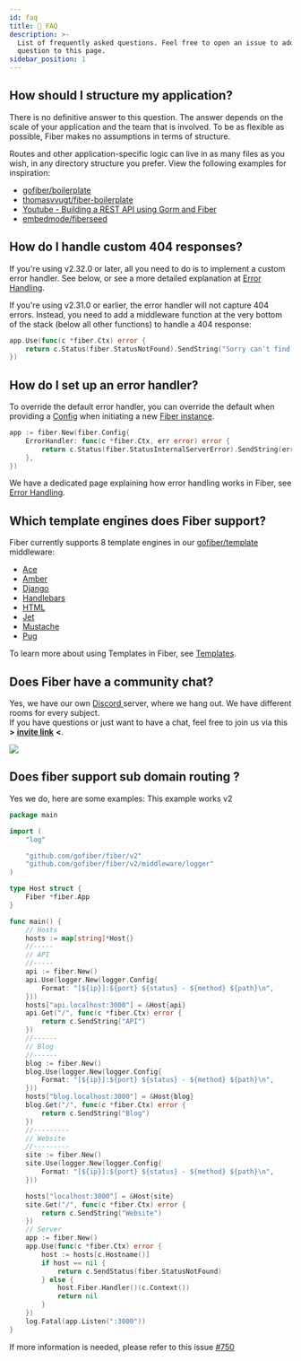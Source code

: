 ```yaml
---
id: faq
title: 🤔 FAQ
description: >-
  List of frequently asked questions. Feel free to open an issue to add your
  question to this page.
sidebar_position: 1
---
```


## How should I structure my application?

There is no definitive answer to this question. The answer depends on the scale of your application and the team that is involved. To be as flexible as possible, Fiber makes no assumptions in terms of structure.

Routes and other application-specific logic can live in as many files as you wish, in any directory structure you prefer. View the following examples for inspiration:

* [gofiber/boilerplate](https://github.com/gofiber/boilerplate)
* [thomasvvugt/fiber-boilerplate](https://github.com/thomasvvugt/fiber-boilerplate)
* [Youtube - Building a REST API using Gorm and Fiber](https://www.youtube.com/watch?v=Iq2qT0fRhAA)
* [embedmode/fiberseed](https://github.com/embedmode/fiberseed)

## How do I handle custom 404 responses?

If you're using v2.32.0 or later, all you need to do is to implement a custom error handler. See below, or see a more detailed explanation at [Error Handling](../guide/error-handling.md#custom-error-handler). 

If you're using v2.31.0 or earlier, the error handler will not capture 404 errors. Instead, you need to add a middleware function at the very bottom of the stack \(below all other functions\) to handle a 404 response:

```go title="Example"
app.Use(func(c *fiber.Ctx) error {
    return c.Status(fiber.StatusNotFound).SendString("Sorry can't find that!")
})
```

## How do I set up an error handler?

To override the default error handler, you can override the default when providing a [Config](../api/fiber.md#config) when initiating a new [Fiber instance](../api/fiber.md#new).

```go title="Example"
app := fiber.New(fiber.Config{
    ErrorHandler: func(c *fiber.Ctx, err error) error {
        return c.Status(fiber.StatusInternalServerError).SendString(err.Error())
    },
})
```

We have a dedicated page explaining how error handling works in Fiber, see [Error Handling](../guide/error-handling.md).

## Which template engines does Fiber support?

Fiber currently supports 8 template engines in our [gofiber/template](https://github.com/gofiber/template) middleware:

* [Ace](https://github.com/yosssi/ace)
* [Amber](https://github.com/eknkc/amber)
* [Django](https://github.com/flosch/pongo2)
* [Handlebars](https://github.com/aymerick/raymond)
* [HTML](https://pkg.go.dev/html/template/)
* [Jet](https://github.com/CloudyKit/jet)
* [Mustache](https://github.com/cbroglie/mustache)
* [Pug](https://github.com/Joker/jade)

To learn more about using Templates in Fiber, see [Templates](../guide/templates.md).

## Does Fiber have a community chat?

Yes, we have our own [Discord ](https://gofiber.io/discord)server, where we hang out. We have different rooms for every subject.  
If you have questions or just want to have a chat, feel free to join us via this **&gt;** [**invite link**](https://gofiber.io/discord) **&lt;**.

![](/img/support-discord.png)

## Does fiber support sub domain routing ?

Yes we do, here are some examples: 
This example works v2
```go
package main

import (
	"log"

	"github.com/gofiber/fiber/v2"
	"github.com/gofiber/fiber/v2/middleware/logger"
)

type Host struct {
	Fiber *fiber.App
}

func main() {
	// Hosts
	hosts := map[string]*Host{}
	//-----
	// API
	//-----
	api := fiber.New()
	api.Use(logger.New(logger.Config{
		Format: "[${ip}]:${port} ${status} - ${method} ${path}\n",
	}))
	hosts["api.localhost:3000"] = &Host{api}
	api.Get("/", func(c *fiber.Ctx) error {
		return c.SendString("API")
	})
	//------
	// Blog
	//------
	blog := fiber.New()
	blog.Use(logger.New(logger.Config{
		Format: "[${ip}]:${port} ${status} - ${method} ${path}\n",
	}))
	hosts["blog.localhost:3000"] = &Host{blog}
	blog.Get("/", func(c *fiber.Ctx) error {
		return c.SendString("Blog")
	})
	//---------
	// Website
	//---------
	site := fiber.New()
	site.Use(logger.New(logger.Config{
		Format: "[${ip}]:${port} ${status} - ${method} ${path}\n",
	}))

	hosts["localhost:3000"] = &Host{site}
	site.Get("/", func(c *fiber.Ctx) error {
		return c.SendString("Website")
	})
	// Server
	app := fiber.New()
	app.Use(func(c *fiber.Ctx) error {
		host := hosts[c.Hostname()]
		if host == nil {
			return c.SendStatus(fiber.StatusNotFound)
		} else {
			host.Fiber.Handler()(c.Context())
			return nil
		}
	})
	log.Fatal(app.Listen(":3000"))
}
```
If more information is needed, please refer to this issue [#750](https://github.com/gofiber/fiber/issues/750)
